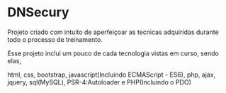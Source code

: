 # DNSecury
<p>Projeto criado com intuito de aperfeiçoar as tecnicas adquiridas durante todo o processo de treinamento.</p>
<p>Esse projeto inclui um pouco de cada tecnologia vistas em curso, sendo elas,</p>
<p>html, css, bootstrap, javascript(Incluindo ECMAScript - ES6), php, ajax, jquery, sql(MySQL), PSR-4:Autoloader e PHP(Incluindo o PDO)</p>
